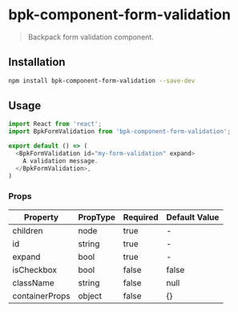 # bpk-component-form-validation

> Backpack form validation component.

## Installation

```sh
npm install bpk-component-form-validation --save-dev
```

## Usage

```js
import React from 'react';
import BpkFormValidation from 'bpk-component-form-validation';

export default () => (
  <BpkFormValidation id="my-form-validation" expand>
    A validation message.
  </BpkFormValidation>,
)
```

### Props

| Property       | PropType | Required | Default Value |
| -------------- | -------- | -------- | ------------- |
| children       | node     | true     | -             |
| id             | string   | true     | -             |
| expand         | bool     | true     | -             |
| isCheckbox     | bool     | false    | false         |
| className      | string   | false    | null          |
| containerProps | object   | false    | {}            |
